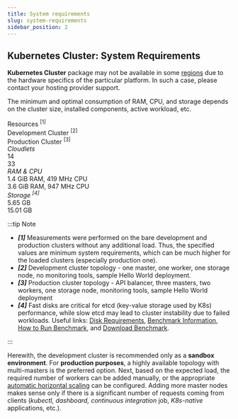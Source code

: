 ```yaml
---
title: System requirements
slug: system-requirements
sidebar_position: 2
---
```


## Kubernetes Cluster: System Requirements

**Kubernetes Cluster** package may not be available in some [regions](/docs/EnvironmentManagement/Environment%20Regions/Choosing%20a%20Region) due to the hardware specifics of the particular platform. In such a case, please contact your hosting provider support.

The minimum and optimal consumption of RAM, CPU, and storage depends on the cluster size, installed components, active workload, etc.

<div style={{
        width: '100%',
        margin: '0 0 5rem 0',
        borderRadius: '7px',
        overflow: 'hidden',
    }} >
    <div>
        <div style={{
            width: '100%',
            height: 'auto',
            border: '1px solid var(--ifm-toc-border-color)',
            display: 'grid', 
            fontWeight: '500',
            color: 'var(--table-color-primary)',
            background: 'var(--table-bg-primary-t2)', 
            gridTemplateColumns: '0.7fr 1fr 1fr',
            overflow: 'hidden',
        }}>
            <div style={{
                display: 'flex', 
                alignItems: 'center', 
                justifyContent: 'center',
                padding: '20px',
                borderRight: '1px solid var(--ifm-toc-border-color)',
            }}>
                Resources <sup>[1]</sup>
            </div>
            <div style={{
                display: 'flex', 
                alignItems: 'center', 
                justifyContent: 'center',
                padding: '20px',
                borderRight: '1px solid var(--ifm-toc-border-color)',
            }}>
               Development Cluster <sup>[2]</sup>
            </div>
            <div style={{
                display: 'flex', 
                alignItems: 'center', 
                justifyContent: 'center',
                padding: '20px',
                borderRight: '1px solid var(--ifm-toc-border-color)',
            }}>
               Production Cluster <sup>[3]</sup>
            </div> 
        </div>
        <div style={{
            width: '100%',
            height: 'auto',
            border: '1px solid var(--ifm-toc-border-color)',
            display: 'grid', 
            gridTemplateColumns: '1fr 2fr 1fr',
            fontWeight: '400',
        }}>
            <div style={{
                padding: '20px',
                borderRight: '1px solid var(--ifm-toc-border-color)',
                background: 'var(--table-bg-primary-t1)',
                display: 'flex', 
                alignItems: 'center', 
                justifyContent: 'flex-start',
                wordBreak: 'break-all',
                padding: '20px',
            }}>
                <i>Cloudlets</i>
            </div>
            <div style={{
                padding: '20px',
                wordBreak: 'break-all'
            }}>14
            </div>
            <div style={{
                wordBreak: 'break-all',
                 padding: '20px',
            }}>33
            </div>
        </div> 
        <div style={{
            width: '100%',
            height: 'auto',
            border: '1px solid var(--ifm-toc-border-color)',
            display: 'grid', 
            gridTemplateColumns: '1fr 2fr 1fr',
            fontWeight: '400',
        }}>
            <div style={{
                padding: '20px',
                borderRight: '1px solid var(--ifm-toc-border-color)',
                background: 'var(--table-bg-primary-t1)',
                display: 'flex', 
                alignItems: 'center', 
                justifyContent: 'flex-start',
                wordBreak: 'break-all',
                padding: '20px',
            }}>
                <i>RAM & CPU</i>
            </div>
            <div style={{
                padding: '20px',
                wordBreak: 'break-all'
            }}>1.4 GiB RAM, 419 MHz CPU
            </div>
            <div style={{
                wordBreak: 'break-all',
                 padding: '20px',
            }}>3.6 GiB RAM, 947 MHz CPU
            </div>
        </div> 
        <div style={{
            width: '100%',
            height: 'auto',
            border: '1px solid var(--ifm-toc-border-color)',
            display: 'grid', 
            gridTemplateColumns: '1fr 2fr 1fr',
            fontWeight: '400',
        }}>
            <div style={{
                padding: '20px',
                borderRight: '1px solid var(--ifm-toc-border-color)',
                background: 'var(--table-bg-primary-t1)',
                display: 'flex', 
                alignItems: 'center', 
                justifyContent: 'flex-start',
                wordBreak: 'break-all',
                padding: '20px',
            }}>
                <i>Storage <sup>[4]</sup></i>
            </div>
            <div style={{
                padding: '20px',
                wordBreak: 'break-all'
            }}>5.65 GB
            </div>
            <div style={{
                wordBreak: 'break-all',
                 padding: '20px',
            }}>15.01 GB
            </div>
        </div> 
    </div> 
</div>

:::tip Note

- **_[1]_** Measurements were performed on the bare development and production clusters without any additional load. Thus, the specified values are minimum system requirements, which can be much higher for the loaded clusters (especially production one).
- **_[2]_** Development cluster topology - one master, one worker, one storage node, no monitoring tools, sample Hello World deployment.
- **_[3]_** Production cluster topology - API balancer, three masters, two workers, one storage node, monitoring tools, sample Hello World deployment
- **_[4]_** Fast disks are critical for etcd (key-value storage used by K8s) performance, while slow etcd may lead to cluster instability due to failed workloads. Useful links: [Disk Requirements](https://etcd.io/docs/v3.5/op-guide/hardware/#disks), [Benchmark Information](https://etcd.io/docs/v3.5/op-guide/performance/#benchmarks), [How to Run Benchmark](https://github.com/etcd-io/etcd/tree/main/tools/benchmark), and [Download Benchmark](https://github.com/etcd-io/etcd/tree/main/tools/benchmark).

:::

Herewith, the development cluster is recommended only as a **sandbox environment**. For **production purposes**, a highly available topology with multi-masters is the preferred option. Next, based on the expected load, the required number of workers can be added manually, or the appropriate [automatic horizontal scaling](/docs/ApplicationSetting/Scaling%20And%20Clustering/Automatic%20Horizontal%20Scaling) can be configured. Adding more master nodes makes sense only if there is a significant number of requests coming from clients (_kubectl, dashboard, continuous integration_ job, _K8s-native_ applications, etc.).
